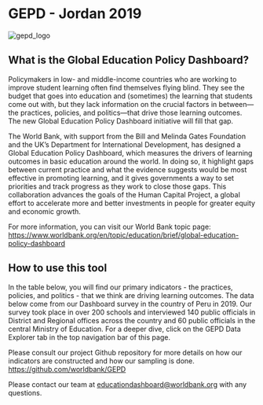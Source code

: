 # GEPD - Jordan 2019

![gepd_logo](gepd_logo.png)

## What is the Global Education Policy Dashboard?
<!-- MDTOC maxdepth:6 firsth1:1 numbering:0 flatten:0 bullets:1 updateOnSave:1 -->



<!-- /MDTOC -->
Policymakers in low- and middle-income countries who are working to improve student learning often find themselves flying blind. They see the budget that goes into education and (sometimes) the learning that students come out with, but they lack information on the crucial factors in between— the practices, policies, and politics—that drive those learning outcomes. The new Global Education Policy Dashboard initiative will fill that gap.

The World Bank, with support from the Bill and Melinda Gates Foundation and the UK’s Department for International Development, has designed a Global Education Policy Dashboard, which measures the drivers of learning outcomes in basic education around the world. In doing so, it highlight gaps between current practice and  what the evidence suggests would be most effective in promoting learning, and it gives governments a way to set priorities and track progress as they work to close those gaps. This collaboration advances the goals of the Human Capital Project, a global effort to accelerate more and better investments in people for greater equity and economic growth.

For more information, you can visit our World Bank topic page:
https://www.worldbank.org/en/topic/education/brief/global-education-policy-dashboard

## How to use this tool
In the table below, you will find our primary indicators - the practices, policies, and politics - that we think are driving learning outcomes.  The data below come from our Dashboard survey in the country of Peru in 2019. Our survey took place in over 200 schools and interviewed 140 public officials in District and Regional offices across the country and 60 public officials in the central Ministry of Education. For a deeper dive, click on the GEPD Data Explorer tab in the top navigation bar of this page.

Please consult our project Github repository for more details on how our indicators are constructed and how our sampling is done.  https://github.com/worldbank/GEPD

Please contact our team at educationdashboard@worldbank.org with any questions.
